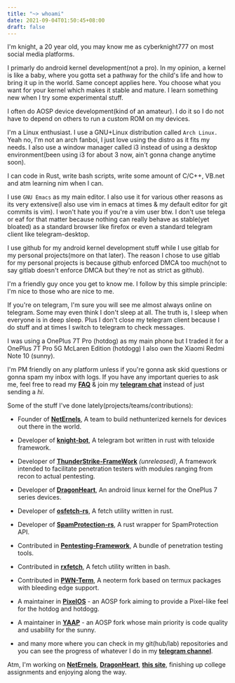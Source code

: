 ```yaml
---
title: "~> whoami"
date: 2021-09-04T01:50:45+08:00
draft: false
---
```


I'm knight, a 20 year old, you may know me as cyberknight777 on most social media platforms.

I primarly do android kernel development(not a pro). In my opinion, a kernel is like a baby, where you gotta set a pathway for the child's life and how to bring it up in the world. Same concept applies here. You choose what you want for your kernel which makes it stable and mature. I learn something new when I try some experimental stuff.

I often do AOSP device development(kind of an amateur). I do it so I do not have to depend on others to run a custom ROM on my devices.

I'm a Linux enthusiast. I use a GNU+Linux distribution called ```Arch Linux.``` Yeah no, I'm not an arch fanboi, I just love using the distro as it fits my needs. I also use a window manager called i3 instead of using a desktop environment(been using i3 for about 3 now, ain't gonna change anytime soon).

I can code in Rust, write bash scripts, write some amount of C/C++, VB.net and atm learning nim when I can.

I use ```GNU Emacs``` as my main editor. I also use it for various other reasons as its very extensive(I also use vim in emacs at times & my default editor for git commits is vim). I won't hate you if you're a vim user btw. I don't use telega or eaf for that matter because nothing can really behave as stable(yet bloated) as a standard browser like firefox or even a standard telegram client like telegram-desktop.

I use github for my android kernel development stuff while I use gitlab for my personal projects(more on that later). The reason I chose to use gitlab for my personal projects is because github enforced DMCA too much(not to say gitlab doesn't enforce DMCA but they're not as strict as github).

I'm a friendly guy once you get to know me. I follow by this simple principle: I'm nice to those who are nice to me.

If you're on telegram, I'm sure you will see me almost always online on telegram. Some may even think I don't sleep at all. The truth is, I sleep when everyone is in deep sleep. Plus I don't close my telegram client because I do stuff and at times I switch to telegram to check messages.

I was using a OnePlus 7T Pro (hotdog) as my main phone but I traded it for a OnePlus 7T Pro 5G McLaren Edition (hotdogg) I also own the Xiaomi Redmi Note 10 (sunny).

I'm PM friendly on any platform unless if you're gonna ask skid questions or gonna spam my inbox with logs. If you have any important queries to ask me, feel free to read my **[FAQ](https://cyberknight777.dev/faq)** & join my **[telegram chat](https://t.me/knightschat)** instead of just sending a *hi*.

Some of the stuff I've done lately(projects/teams/contributions): 

* Founder of **[NetErnels](https://github.com/neternels)**, A team to build nethunterized kernels for devices out there in the world.
* Developer of **[knight-bot](https://gitlab.com/cyberknight777/knight-bot)**, A telegram bot written in rust with teloxide framework.
* Developer of **[ThunderStrike-FrameWork](https://gitlab.com/cyberknight777/thunderstrike-framework)** *(unreleased)*, A framework intended to facilitate penetration testers with modules ranging from recon to actual pentesting.
* Developer of **[DragonHeart](https://github.com/cyberknight777/dragonheart_kernel_oneplus_sm8150)**, An android linux kernel for the OnePlus 7 series devices.
* Developer of **[osfetch-rs](https://gitlab.com/cyberknight777/osfetch-rs)**, A fetch utility written in rust.
* Developer of **[SpamProtection-rs](https://github.com/intellivoid/spamprotection-rust)**, A rust wrapper for SpamProtection API.
* Contributed in **[Pentesting-Framework](https://github.com/abhackerofficial/pentesting-framework)**, A bundle of penetration testing tools.
* Contributed in **[rxfetch](https://github.com/mangeshrex/rxfetch)**, A fetch utility written in bash.
* Contributed in **[PWN-Term](https://github.com/pwn-term)**, A neoterm fork based on termux packages with bleeding edge support.
* A maintainer in **[PixelOS](https://pixelos.net)** - an AOSP fork aiming to provide a Pixel-like feel for the hotdog and hotdogg.
* A maintainer in **[YAAP](https://robotwombat.github.io/YAAP-website/)** - an AOSP fork whose main priority is code quality and usability for the sunny.

* and many more where you can check in my git(hub/lab) repositories and you can see the progress of whatever I do in my **[telegram channel](https://t.me/cyberknight_777)**.

Atm, I'm working on **[NetErnels](https://github.com/neternels)**, **[DragonHeart](https://github.com/cyberknight777/dragonheart_kernel_oneplus_sm8150)**, **[this site](https://cyberknight777.dev)**, finishing up college assignments and enjoying along the way.
